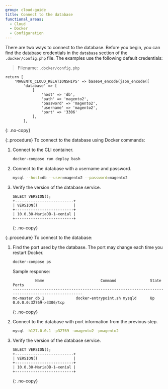 ```yaml
---
group: cloud-guide
title: Connect to the database
functional_areas:
  - Cloud
  - Docker
  - Configuration
---
```


There are two ways to connect to the database. Before you begin, you can find the database credentials in the `database` section of the `.docker/config.php` file. The examples use the following default credentials:

> Filename: `.docker/config.php`

```php?start_inline=1
return [
    'MAGENTO_CLOUD_RELATIONSHIPS' => base64_encode(json_encode([
        'database' => [
            [
                'host' => 'db',
                'path' => 'magento2',
                'password' => 'magento2',
                'username' => 'magento2',
                'port' => '3306'
            ],
        ],
```
{: .no-copy}

{:.procedure}
To connect to the database using Docker commands:

1.  Connect to the CLI container.

    ```bash
    docker-compose run deploy bash
    ```

1.  Connect to the database with a username and password.

    ```bash
    mysql --host=db --user=magento2 --password=magento2
    ```

1.  Verify the version of the database service.

    ```mysql
    SELECT VERSION();
    +--------------------------+
    | VERSION()                |
    +--------------------------+
    | 10.0.38-MariaDB-1~xenial |
    +--------------------------+
    ```
    {: .no-copy}

{:.procedure}
To connect to the database:

1.  Find the port used by the database. The port may change each time you restart Docker.

    ```bash
    docker-compose ps
    ```

    Sample response:

    ```terminal
              Name                         Command               State               Ports
    --------------------------------------------------------------------------------------------------
    mc-master_db_1              docker-entrypoint.sh mysqld      Up       0.0.0.0:32769->3306/tcp
    ```
    {: .no-copy}

1.  Connect to the database with port information from the previous step.

    ```bash
    mysql -h127.0.0.1 -p32769 -umagento2 -pmagento2
    ```

1.  Verify the version of the database service.

    ```mysql
    SELECT VERSION();
    +--------------------------+
    | VERSION()                |
    +--------------------------+
    | 10.0.38-MariaDB-1~xenial |
    +--------------------------+
    ```
    {: .no-copy}
